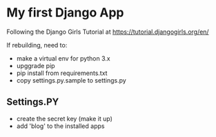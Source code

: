 # My first Django App


Following the Django Girls Tutorial at https://tutorial.djangogirls.org/en/

If rebuilding, need to:

- make a virtual env for python 3.x
- upggrade pip
- pip install from requirements.txt
- copy settings.py.sample to settings.py

## Settings.PY

- create the secret key (make it up)
- add 'blog' to the installed apps
